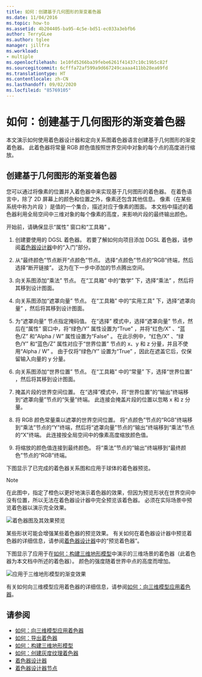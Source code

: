 ```yaml
---
title: 如何：创建基于几何图形的渐变着色器
ms.date: 11/04/2016
ms.topic: how-to
ms.assetid: 4b204405-ba95-4c5e-bd51-ec033a3ebfb6
author: TerryGLee
ms.author: tglee
manager: jillfra
ms.workload:
- multiple
ms.openlocfilehash: 1e10fd5266ba39febe6261f41437c10c19b5c82f
ms.sourcegitcommit: 6cfffa72af599a9d667249caaaa411bb28ea69fd
ms.translationtype: HT
ms.contentlocale: zh-CN
ms.lasthandoff: 09/02/2020
ms.locfileid: "85769105"
---
```

# <a name="how-to-create-a-geometry-based-gradient-shader"></a>如何：创建基于几何图形的渐变着色器

本文演示如何使用着色器设计器和定向关系图着色器语言创建基于几何图形的渐变着色器。 此着色器将常量 RGB 颜色值按照世界空间中对象的每个点的高度进行缩放。

## <a name="create-a-geometry-based-gradient-shader"></a>创建基于几何图形的渐变着色器

您可以通过将像素的位置并入着色器中来实现基于几何图形的着色器。 在着色语言中，除了 2D 屏幕上的颜色和位置之外，像素还包含其他信息。 像素（在某些系统中称为片段  ）是值的一个集合，描述对应于像素的图面。 本文档中描述的着色器利用全局空间中三维对象的每个像素的高度，来影响片段的最终输出颜色。

开始前，请确保显示“属性”  窗口和“工具箱”  。

1. 创建要使用的 DGSL 着色器。 若要了解如何向项目添加 DGSL 着色器，请参阅[着色器设计器](../designers/shader-designer.md)中的“入门”部分。

2. 从“最终颜色”节点断开“点颜色”节点。 选择“点颜色”节点的“RGB”终端，然后选择“断开链接”。 这为在下一步中添加的节点腾出空间。

3. 向关系图添加“乘法”  节点。 在“工具箱”  中的“数学”  下，选择“乘法”  ，然后将其移到设计图面。

4. 向关系图添加“遮罩向量”  节点。 在“工具箱”  中的“实用工具”  下，选择“遮罩向量”  ，然后将其移到设计图面。

5. 为“遮罩向量”  节点指定掩码值。 在“选择”  模式中，选择“遮罩向量”  节点，然后在“属性”  窗口中，将“绿色/Y”  属性设置为“True”  ，并将“红色/X”  、“蓝色/Z”  和“Alpha / W”  属性设置为“False”  。 在此示例中，“红色/X”  、“绿色/Y”  和“蓝色/Z”  属性对应于“世界位置”  节点的 x、y 和 z 分量，并且不使用“Alpha / W”  。 由于仅将“绿色/Y”  设置为“True”  ，因此在遮盖它后，仅保留输入向量的 y 分量。

6. 向关系图添加“世界位置”  节点。 在“工具箱”  中的“常量”  下，选择“世界位置”  ，然后将其移到设计图面。

7. 掩盖片段的世界空间位置。 在“选择”模式中，将“世界位置”的“输出”终端移到“遮罩向量”节点的“矢量”终端。 此连接会掩盖片段的位置以忽略 x 和 z 分量。

8. 将 RGB 颜色常量乘以遮罩的世界空间位置。 将“点颜色”节点的“RGB”终端移到“乘法”节点的“Y”终端，然后将“遮罩向量”节点的“输出”终端移到“乘法”节点的“X”终端。 此连接按全局空间中的像素高度缩放颜色值。

9. 将缩放的颜色值连接到最终颜色。 将“乘法”节点的“输出”终端移到“最终颜色”节点的“RGB”终端。

下图显示了已完成的着色器关系图和应用于球体的着色器预览。

> [!NOTE]
> 在此图中，指定了橙色以更好地演示着色器的效果，但因为预览形状在世界空间中没有位置，所以无法在着色器设计器中完全预览该着色器。 必须在实际场景中预览着色器以演示完全效果。

![着色器图及其效果预览](../designers/media/digit-gradient-effect-graph.png)

某些形状可能会增强某些着色器的预览效果。 有关如何在着色器设计器中预览着色器的详细信息，请参阅[着色器设计器](../designers/shader-designer.md)中的“预览着色器”。

下图显示了应用于在[如何：构建三维地形模型](../designers/how-to-model-3-d-terrain.md)中演示的三维场景的着色器（此着色器为本文档中所述的着色器）。 颜色的强度随着世界中点的高度而增加。

![应用于三维地形模型的渐变效果](../designers/media/digit-gradient-effect-result.png)

有关如何向三维模型应用着色器的详细信息，请参阅[如何：向三维模型应用着色器](../designers/how-to-apply-a-shader-to-a-3-d-model.md)。

## <a name="see-also"></a>请参阅

- [如何：向三维模型应用着色器](../designers/how-to-apply-a-shader-to-a-3-d-model.md)
- [如何：导出着色器](../designers/how-to-export-a-shader.md)
- [如何：构建三维地形模型](../designers/how-to-model-3-d-terrain.md)
- [如何：创建灰度纹理着色器](../designers/how-to-create-a-grayscale-texture-shader.md)
- [着色器设计器](../designers/shader-designer.md)
- [着色器设计器节点](../designers/shader-designer-nodes.md)
